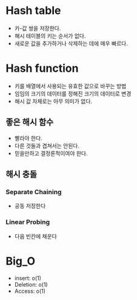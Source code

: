 # Hash table

- 카-값 쌍을 저장한다.
- 해시 테이블의 키는 순서가 없다.
- 새로운 값을 추가하거나 삭제하는 데에 매우 빠르다.

# Hash function

- 키를 배열에서 사용되는 유효한 값으로 바꾸는 방법
- 임임의 크기의 데이터를 정해진 크기의 데이터로 변경
- 해시 값 자체로는 아무 의미가 없다.

## 좋은 해시 함수

- 빨라야 한다.
- 다른 것들과 겹쳐서는 안된다.
- 믿을만하고 결정론적이여야 한다.

## 해시 충돌

### Separate Chaining

- 공동 저장한다

### Linear Probing

- 다음 빈칸에 채운다

# Big_O

- insert: o(1)
- Deletion: o(1)
- Access: o(1)
